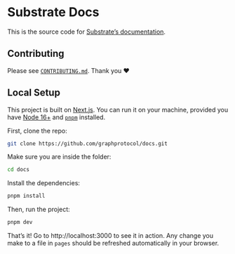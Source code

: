 # Substrate Docs

This is the source code for [Substrate’s documentation](https://docs.substrate.run).

## Contributing

Please see [`CONTRIBUTING.md`](https://github.com/substrate/docs/blob/main/CONTRIBUTING.md). Thank you ❤️

## Local Setup

This project is built on [Next.js](https://nextjs.org/). You can run it on your machine, provided you have [Node 16+](https://nodejs.org/en/) and [`pnpm`](https://pnpm.io) installed.

First, clone the repo:

```bash
git clone https://github.com/graphprotocol/docs.git
```

Make sure you are inside the folder:

```bash
cd docs
```

Install the dependencies:

```bash
pnpm install
```

Then, run the project:

```bash
pnpm dev
```

That’s it! Go to http://localhost:3000 to see it in action. Any change you make to a file in `pages` should be refreshed automatically in your browser.